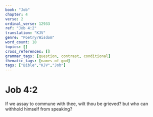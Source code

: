```yaml
---
book: "Job"
chapter: 4
verse: 2
ordinal_verse: 12933
ref: "Job 4:2"
translation: "KJV"
genre: "Poetry/Wisdom"
word_count: 18
topics: []
cross_references: []
grammar_tags: [question, contrast, conditional]
thematic_tags: [names-of-god]
tags: ["Bible","KJV","Job"]
---
```


# Job 4:2

If we assay to commune with thee, wilt thou be grieved? but who can withhold himself from speaking?
